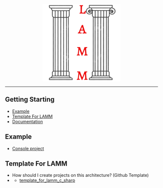 <p align="center">
<img src="https://raw.githubusercontent.com/antonpichka/library_architecture_mvvm_modify/main/assets/logo_lamm.png" alt="Logo LAMM"/>
</p>

--- 

## Getting Starting

- [Example](https://github.com/antonpichka/library_architecture_mvvm_modify_c_sharp/tree/main/library_architecture_mvvm_modify_c_sharp#example)
- [Template For LAMM](https://github.com/antonpichka/library_architecture_mvvm_modify_c_sharp/tree/main/library_architecture_mvvm_modify_c_sharp#template-for-lamm)
- [Documentation](https://github.com/antonpichka/library_architecture_mvvm_modify/tree/main/package#documentation)

## Example

- [Console project](https://github.com/antonpichka/library_architecture_mvvm_modify_c_sharp/blob/main/example/Example.cs)

## Template For LAMM

- How should I create projects on this architecture? (Github Template)
- - [template_for_lamm_c_sharp](https://github.com/antonpichka/template_for_lamm_c_sharp)